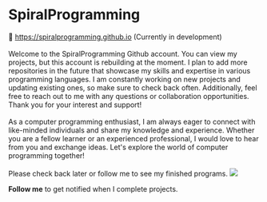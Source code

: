 # SpiralProgramming
🔗 <a href='https://spiralprogramming.github.io'>https://spiralprogramming.github.io</a> (Currently in development)
<br/><br/>
Welcome to the SpiralProgramming Github account. You can view my projects, but this account is rebuilding at the moment. I plan to add more repositories in the future that showcase my skills and expertise in various programming languages. I am constantly working on new projects and updating existing ones, so make sure to check back often. Additionally, feel free to reach out to me with any questions or collaboration opportunities. Thank you for your interest and support!  
<br/><br/>
As a computer programming enthusiast, I am always eager to connect with like-minded individuals and share my knowledge and experience. Whether you are a fellow learner or an experienced professional, I would love to hear from you and exchange ideas. Let's explore the world of computer programming together! 
<br/><br/>
Please check back later or follow me to see my finished programs.
<picture>
 <source media="(prefers-color-scheme: dark)" srcset="https://avatars.githubusercontent.com/u/75341047?v=4">
 <source media="(prefers-color-scheme: light)" srcset="https://avatars.githubusercontent.com/u/75341047?v=4">
 <img src="https://avatars.githubusercontent.com/u/75341047?v=4">
</picture>

<b>Follow me</b> to get notified when I complete projects.
